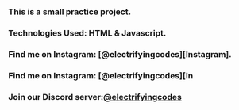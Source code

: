 ### This is a small practice project.

### Technologies Used: HTML & Javascript.

### Find me on Instagram: [@electrifyingcodes][Instagram].
### Find me on Instagram: [@electrifyingcodes][In
### Join our Discord server:[@electrifyingcodes][discord]

[Instgram]: https://www.instagram.com/electrifying_codes
[discord]: htt
